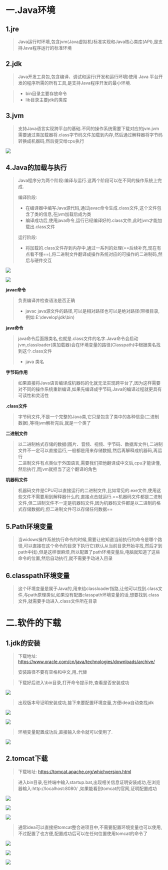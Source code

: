 # 一.Java环境

## 1.jre

>Java运行时环境,包含jvm(Java虚拟机)标准实现和Java核心类库(API),是支持Java程序运行的标准环境

## 2.jdk

>Java开发工具包,包含编译、调试和运行(开发和运行环境)使用 Java 平台开发的程序所需的所有工具,是支持Java程序开发的最小环境.

>* bin目录主要存放命令
>* lib目录主要jdk的类库

## 3.jvm

>支持Java语言实现跨平台的基础.不同的操作系统需要下载对应的jvm.jvm需要通过类加载器将.class字节码文件加载到内存,然后通过解释器将字节码转换成机器码,然后提交给cpu执行

![](images/Java环境/file-20250402174751.png)

## 4.Java的加载与执行

>Java程序分为两个阶段:编译与运行.这两个阶段可以在不同的操作系统上完成.   
> 
>编译阶段:  
>
>* 在编译器中编写Java源代码,通过javac命令生成.class文件,这个文件包含了类的信息,在jvm加载后成为类
>* 编译成功后,使用java命令,运行已经编译好的.class文件,此时jvm才能加载出.class文件  
>
>运行阶段:  
>
>* 将加载的.class文件存到内存中,通过一系列的处理(==后续补充,现在有点看不懂==),将二进制文件翻译成操作系统对应的可操作的二进制码,然后与硬件交互

![](images/Java环境/file-20250402182259.png)

![](images/Java环境/file-20250402182632.png)

**javac命令**

>负责编译并检查语法是否正确
>
>* javac java源文件的路径,可以是相对路径也可以是绝对路径(带根目录,例如:E:\develop\jdk\bin)

**java命令**

>java命令后面跟类名,也就是.class文件的名字.Java命令会启动jvm,classloader(类加载器)会在环境变量的路径(Classpath)中根据类名找到这个.class文件
>
>* java 类名

**字节码作用**

>如果直接将Java语言编译成机器码的化就无法实现跨平台了,因为这样需要对不同的操作系统重新编译,如果先编译成字节码,Java的编译过程就更具有可读性和灵活性

**.class文件**

>字节码文件,不是一个完整的Java类,它只是包含了类中的各种信息(二进制数据),等待jvm解析完后,就是一个类了

**二进制文件**

>以二进制格式存储的数据(图片、音频、视频、字节码、数据库文件),二进制文件不一定可以直接运行,一般都是用来存储数据,然后再解释成机器码,再运行  
>二进制文件有点类似于外国语言,需要我们把他翻译成中文后,cpu才能读懂,然后执行,而jvm就担当了这个翻译的角色

**机器码文件**

>机器码文件是CPU可以直接运行的二进制文件,比如常见的.exe文件,使用这些文件不需要用到解释器什么的,直接点击就运行.==机器码文件都是二进制文件,但二进制文件不一定是机器码文件,因为机器码文件都是以二进制的格式存储数据的,但二进制文件可以存储任何数据==
## 5.Path环境变量

>当widows操作系统执行命令的时候,需要让他知道当前执行的命令是哪个路径,可以直接在这个命令的目录下执行它(默认从当前目录开始寻找,然后才到path中找),但是这样很麻烦,所以配置了path环境变量后,电脑就知道了这些命令的位置,然后自动执行,就不需要手动进入目录

## 6.classpath环境变量

>这个环境变量是属于Java的,用来给classloader指路,让他可以找到.class文件,与path原理类似,如果没有配置classpath环境变量的话,想要找到.class文件,就需要手动进入.class文件所在目录

# 二.软件的下载

## 1.jdk的安装

>下载地址: https://www.oracle.com/cn/java/technologies/downloads/archive/
>
>安装路径不要有空格和中文,用_代替

>下载好后进入\bin目录,打开命令提示符,查看是否安装成功

![](images/Java环境/3a519eb6fe334c083fdbffd05b72a1c6.png)

>出现版本号证明安装成功,接下来要配置环境变量,方便idea自动查找jdk

![](images/Java环境/aed317d832ddf19b1b34ee3b99bc6d97.png)

![](images/Java环境/64452656e7204bd5e98eac624fadd52b.png)

>环境变量配置成功后,直接输入命令就可以使用了.

![](images/Java环境/fe2d4f4ab645e957c94902e99f224930.png)

## 2.tomcat下载

>下载地址: https://tomcat.apache.org/whichversion.html  

>进入bin目录,在终端中输入startup.bat,出现相关信息证明安装成功,在浏览器输入:http://localhost:8080/ ,如果能看到tomcat的官网,证明配置成功

![](images/Java环境/file-20250402215958.png)

![](images/Java环境/file-20250402220011.png)

![](images/Java环境/file-20250402220140.png)

>通常idea可以直接把tomcat整合进项目中,不需要配置环境变量也可以使用,不过配置了也方便,配置成功后可以在任何位置使用tomcat的命令了

![](images/Java环境/file-20250402220336.png)

![](images/Java环境/file-20250402220556.png)

![](images/Java环境/file-20250402220639.png)